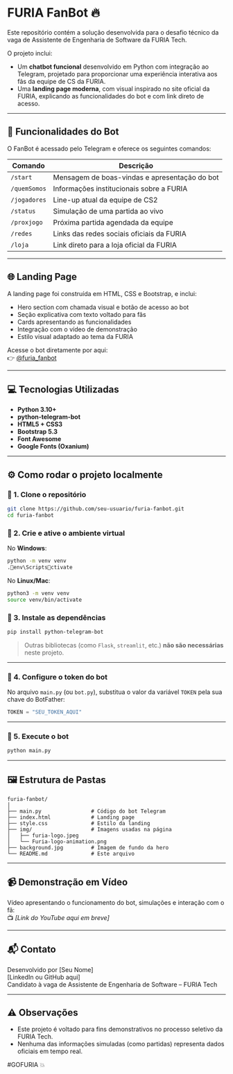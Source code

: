 # FURIA FanBot 🔥

Este repositório contém a solução desenvolvida para o desafio técnico da vaga de Assistente de Engenharia de Software da FURIA Tech.

O projeto inclui:

- Um **chatbot funcional** desenvolvido em Python com integração ao Telegram, projetado para proporcionar uma experiência interativa aos fãs da equipe de CS da FURIA.
- Uma **landing page moderna**, com visual inspirado no site oficial da FURIA, explicando as funcionalidades do bot e com link direto de acesso.

---

## 📌 Funcionalidades do Bot

O FanBot é acessado pelo Telegram e oferece os seguintes comandos:

| Comando        | Descrição                                                                 |
|----------------|---------------------------------------------------------------------------|
| `/start`       | Mensagem de boas-vindas e apresentação do bot                             |
| `/quemSomos`   | Informações institucionais sobre a FURIA                                  |
| `/jogadores`   | Line-up atual da equipe de CS2                                             |
| `/status`      | Simulação de uma partida ao vivo                                          |
| `/proxjogo`    | Próxima partida agendada da equipe                                        |
| `/redes`       | Links das redes sociais oficiais da FURIA                                 |
| `/loja`        | Link direto para a loja oficial da FURIA                                  |

---

## 🌐 Landing Page

A landing page foi construída em HTML, CSS e Bootstrap, e inclui:

- Hero section com chamada visual e botão de acesso ao bot
- Seção explicativa com texto voltado para fãs
- Cards apresentando as funcionalidades
- Integração com o vídeo de demonstração
- Estilo visual adaptado ao tema da FURIA

Acesse o bot diretamente por aqui:  
👉 [@furia_fanbot](https://t.me/furia_fanbot)

---

## 💻 Tecnologias Utilizadas

- **Python 3.10+**
- **python-telegram-bot**
- **HTML5 + CSS3**
- **Bootstrap 5.3**
- **Font Awesome**
- **Google Fonts (Oxanium)**

---

## ⚙️ Como rodar o projeto localmente

### 🔸 1. Clone o repositório

```bash
git clone https://github.com/seu-usuario/furia-fanbot.git
cd furia-fanbot
```

### 🔸 2. Crie e ative o ambiente virtual

No **Windows**:

```bash
python -m venv venv
.env\Scriptsctivate
```

No **Linux/Mac**:

```bash
python3 -m venv venv
source venv/bin/activate
```

### 🔸 3. Instale as dependências

```bash
pip install python-telegram-bot
```

> Outras bibliotecas (como `Flask`, `streamlit`, etc.) **não são necessárias** neste projeto.

---

### 🔸 4. Configure o token do bot

No arquivo `main.py` (ou `bot.py`), substitua o valor da variável `TOKEN` pela sua chave do BotFather:

```python
TOKEN = "SEU_TOKEN_AQUI"
```

---

### 🔸 5. Execute o bot

```bash
python main.py
```

---

## 🖼️ Estrutura de Pastas

```
furia-fanbot/
│
├── main.py                # Código do bot Telegram
├── index.html             # Landing page
├── style.css              # Estilo da landing
├── img/                   # Imagens usadas na página
│   ├── furia-logo.jpeg
│   └── Furia-logo-animation.png
├── background.jpg         # Imagem de fundo da hero
└── README.md              # Este arquivo
```

---

## 📹 Demonstração em Vídeo

Vídeo apresentando o funcionamento do bot, simulações e interação com o fã:  
📺 *[Link do YouTube aqui em breve]*

---

## 📬 Contato

Desenvolvido por [Seu Nome]  
[LinkedIn ou GitHub aqui]  
Candidato à vaga de Assistente de Engenharia de Software – FURIA Tech

---

## ⚠️ Observações

- Este projeto é voltado para fins demonstrativos no processo seletivo da FURIA Tech.
- Nenhuma das informações simuladas (como partidas) representa dados oficiais em tempo real.

#GOFURIA 💥
